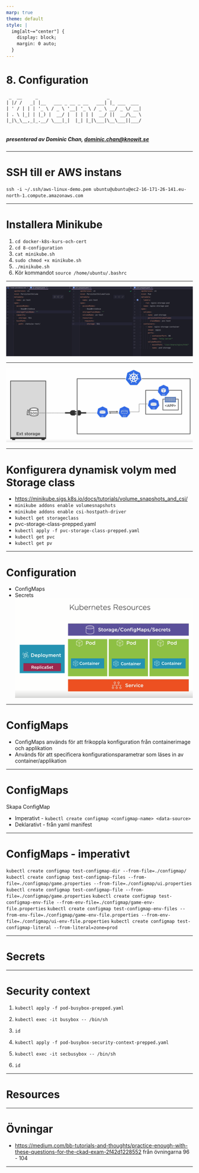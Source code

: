 ```yaml
---
marp: true
theme: default
style: |
  img[alt~="center"] {
    display: block;
    margin: 0 auto;
  }
---
```


# 8. Configuration

```
 _  __     _                          _            
| |/ /   _| |__   ___ _ __ _ __   ___| |_ ___  ___ 
| ' / | | | '_ \ / _ \ '__| '_ \ / _ \ __/ _ \/ __|
| . \ |_| | |_) |  __/ |  | | | |  __/ ||  __/\__ \
|_|\_\__,_|_.__/ \___|_|  |_| |_|\___|\__\___||___/


```

##### presenterad av Dominic Chan, dominic.chan@knowit.se

---

# SSH till er AWS instans

`ssh -i ~/.ssh/aws-linux-demo.pem ubuntu@ubuntu@ec2-16-171-26-141.eu-north-1.compute.amazonaws.com`

---

# Installera Minikube

1. `cd docker-k8s-kurs-och-cert`
2. `cd 8-configuration`
3. `cat minikube.sh`
4. `sudo chmod +x minikube.sh`
5. `./minikube.sh`
6. Kör kommandot `source /home/ubuntu/.bashrc`

---

![h:500px center](./images/yaml-compared.png)

---

![h:500px center](./images/kubernetes-persistent-volume-subsystem.png)

---

# Konfigurera dynamisk volym med Storage class

- https://minikube.sigs.k8s.io/docs/tutorials/volume_snapshots_and_csi/
- `minikube addons enable volumesnapshots`
- `minikube addons enable csi-hostpath-driver`
- `kubectl get storageclass`
- pvc-storage-class-prepped.yaml
- `kubectl apply -f pvc-storage-class-prepped.yaml`
- `kubectl get pvc`
- `kubectl get pv`

---

# Configuration

- ConfigMaps
- Secrets
  ![h:500px center](./images/deployment-diagram.png)

---

# ConfigMaps

- ConfigMaps används för att frikoppla konfiguration från containerimage och applikation
- Används för att specificera konfigurationsparametrar som läses in av container/applikation

---

# ConfigMaps

Skapa ConfigMap
- Imperativt - `kubectl create configmap <configmap-name> <data-source>`
- Deklarativt - från yaml manifest

---

# ConfigMaps - imperativt

`kubectl create configmap test-configmap-dir --from-file=./configmap/`
`kubectl create configmap test-configmap-files --from-file=./configmap/game.properties --from-file=./configmap/ui.properties`
`kubectl create configmap test-configmap-file --from-file=./configmap/game.properties`
`kubectl create configmap test-configmap-env-file --from-env-file=./configmap/game-env-file.properties`
`kubectl create configmap test-configmap-env-files --from-env-file=./configmap/game-env-file.properties --from-env-file=./configmap/ui-env-file.properties`
`kubectl create configmap test-configmap-literal --from-literal=zone=prod`

---

# Secrets



---

# Security context

1. `kubectl apply -f pod-busybox-prepped.yaml`
2. `kubectl exec -it busybox -- /bin/sh`
3. `id`

1. `kubectl apply -f pod-busybox-security-context-prepped.yaml`
2. `kubectl exec -it secbusybox -- /bin/sh`
3. `id`

---

# Resources


---
# Övningar

- https://medium.com/bb-tutorials-and-thoughts/practice-enough-with-these-questions-for-the-ckad-exam-2f42d1228552 från
  övningarna 96 - 104

---